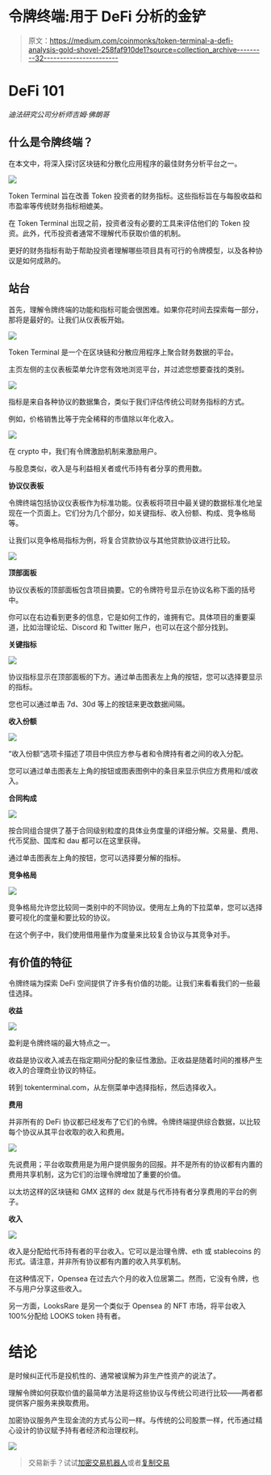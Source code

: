 # 令牌终端:用于 DeFi 分析的金铲

> 原文：<https://medium.com/coinmonks/token-terminal-a-defi-analysis-gold-shovel-258faf910de1?source=collection_archive---------32----------------------->

# DeFi 101

*迪法研究公司分析师吉姆·佛朗哥*

## **什么是令牌终端？**

在本文中，将深入探讨区块链和分散化应用程序的最佳财务分析平台之一。

![](img/ecc0a101ef4364a859b25e2ffe8e3519.png)

Token Terminal 旨在改善 Token 投资者的财务指标。这些指标旨在与每股收益和市盈率等传统财务指标相媲美。

在 Token Terminal 出现之前，投资者没有必要的工具来评估他们的 Token 投资。此外，代币投资者通常不理解代币获取价值的机制。

更好的财务指标有助于帮助投资者理解哪些项目具有可行的令牌模型，以及各种协议是如何成熟的。

## **站台**

首先，理解令牌终端的功能和指标可能会很困难。如果你花时间去探索每一部分，那将是最好的。让我们从仪表板开始。

![](img/8449edac890f4f92da225eceef189c60.png)

Token Terminal 是一个在区块链和分散应用程序上聚合财务数据的平台。

主页左侧的主仪表板菜单允许您有效地浏览平台，并过滤您想要查找的类别。

![](img/3c09dc4eded5164c51091cafb20aff90.png)

指标是来自各种协议的数据集合，类似于我们评估传统公司财务指标的方式。

例如，价格销售比等于完全稀释的市值除以年化收入。

![](img/ed522210d141a779632a683f8254c052.png)

在 crypto 中，我们有令牌激励机制来激励用户。

与股息类似，收入是与利益相关者或代币持有者分享的费用数。

**协议仪表板**

令牌终端包括协议仪表板作为标准功能。仪表板将项目中最关键的数据标准化地呈现在一个页面上。它们分为几个部分，如关键指标、收入份额、构成、竞争格局等。

让我们以竞争格局指标为例，将复合贷款协议与其他贷款协议进行比较。

![](img/8a736f70caddd27097b600dbdba683ff.png)

**顶部面板**

协议仪表板的顶部面板包含项目摘要。它的令牌符号显示在协议名称下面的括号中。

你可以在右边看到更多的信息，它是如何工作的，谁拥有它。具体项目的重要渠道，比如治理论坛、Discord 和 Twitter 账户，也可以在这个部分找到。

**关键指标**

![](img/f2717be3275fb19af7ae094105d6db64.png)

协议指标显示在顶部面板的下方。通过单击图表左上角的按钮，您可以选择要显示的指标。

您也可以通过单击 7d、30d 等上的按钮来更改数据间隔。

**收入份额**

![](img/633b99368599d627f619e494e9a2ec4a.png)

“收入份额”选项卡描述了项目中供应方参与者和令牌持有者之间的收入分配。

您可以通过单击图表左上角的按钮或图表图例中的条目来显示供应方费用和/或收入。

**合同构成**

![](img/55394d7cd88d4624e762ee4ca24cd24e.png)

按合同组合提供了基于合同级别粒度的具体业务度量的详细分解。交易量、费用、代币奖励、国库和 dau 都可以在这里获得。

通过单击图表左上角的按钮，您可以选择要分解的指标。

**竞争格局**

![](img/0c2dd37e5ee0590d488058f9c73bccdf.png)

竞争格局允许您比较同一类别中的不同协议。使用左上角的下拉菜单，您可以选择要可视化的度量和要比较的协议。

在这个例子中，我们使用借用量作为度量来比较复合协议与其竞争对手。

## 有价值的特征

令牌终端为探索 DeFi 空间提供了许多有价值的功能。让我们来看看我们的一些最佳选择。

**收益**

![](img/85f28f82afcbb53bb434a7da89cdc0a2.png)

盈利是令牌终端的最大特点之一。

收益是协议收入减去在指定期间分配的象征性激励。正收益是随着时间的推移产生收入的合理商业协议的特征。

转到 tokenterminal.com，从左侧菜单中选择指标，然后选择收入。

**费用**

并非所有的 DeFi 协议都已经发布了它们的令牌。令牌终端提供综合数据，以比较每个协议从其平台收取的收入和费用。

![](img/cd4a5abde2e7377c34454a9ac2a09e8e.png)

先说费用；平台收取费用是为用户提供服务的回报。并不是所有的协议都有内置的费用共享机制，这为它们的治理令牌增加了重要的价值。

以太坊这样的区块链和 GMX 这样的 dex 就是与代币持有者分享费用的平台的例子。

**收入**

![](img/2725b87b40e100057580a6453fd25e77.png)

收入是分配给代币持有者的平台收入。它可以是治理令牌、eth 或 stablecoins 的形式。请注意，并非所有协议都有内置的收入共享机制。

在这种情况下，Opensea 在过去六个月的收入位居第二。然而，它没有令牌，也不与用户分享这些收入。

另一方面，LooksRare 是另一个类似于 Opensea 的 NFT 市场，将平台收入 100%分配给 LOOKS token 持有者。

# 结论

是时候纠正代币是投机性的、通常被误解为非生产性资产的说法了。

理解令牌如何获取价值的最简单方法是将这些协议与传统公司进行比较——两者都提供客户服务来换取费用。

加密协议服务产生现金流的方式与公司一样。与传统的公司股票一样，代币通过精心设计的协议赋予持有者经济和治理权利。

![](img/2e158ef5b402eece1b0450de2740cf02.png)

> 交易新手？试试[加密交易机器人](/coinmonks/crypto-trading-bot-c2ffce8acb2a)或者[复制交易](/coinmonks/top-10-crypto-copy-trading-platforms-for-beginners-d0c37c7d698c)